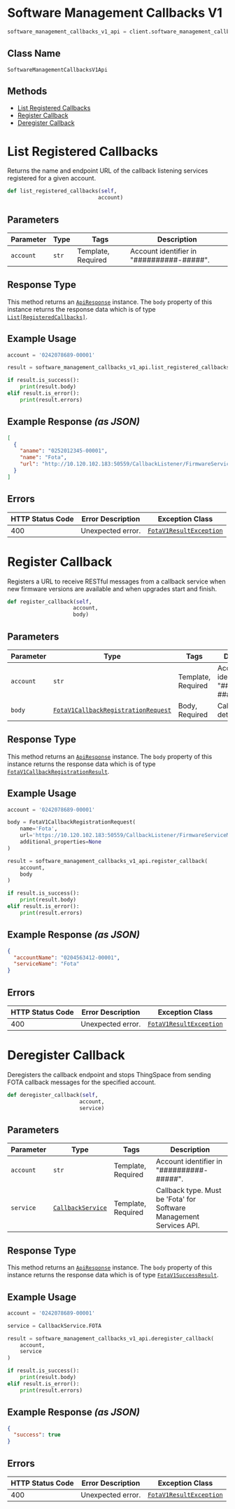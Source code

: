 # Software Management Callbacks V1

```python
software_management_callbacks_v1_api = client.software_management_callbacks_v1
```

## Class Name

`SoftwareManagementCallbacksV1Api`

## Methods

* [List Registered Callbacks](../../doc/controllers/software-management-callbacks-v1.md#list-registered-callbacks)
* [Register Callback](../../doc/controllers/software-management-callbacks-v1.md#register-callback)
* [Deregister Callback](../../doc/controllers/software-management-callbacks-v1.md#deregister-callback)


# List Registered Callbacks

Returns the name and endpoint URL of the callback listening services registered for a given account.

```python
def list_registered_callbacks(self,
                             account)
```

## Parameters

| Parameter | Type | Tags | Description |
|  --- | --- | --- | --- |
| `account` | `str` | Template, Required | Account identifier in "##########-#####". |

## Response Type

This method returns an [`ApiResponse`](../../doc/api-response.md) instance. The `body` property of this instance returns the response data which is of type [`List[RegisteredCallbacks]`](../../doc/models/registered-callbacks.md).

## Example Usage

```python
account = '0242078689-00001'

result = software_management_callbacks_v1_api.list_registered_callbacks(account)

if result.is_success():
    print(result.body)
elif result.is_error():
    print(result.errors)
```

## Example Response *(as JSON)*

```json
[
  {
    "aname": "0252012345-00001",
    "name": "Fota",
    "url": "http://10.120.102.183:50559/CallbackListener/FirmwareServiceMessages.asmx"
  }
]
```

## Errors

| HTTP Status Code | Error Description | Exception Class |
|  --- | --- | --- |
| 400 | Unexpected error. | [`FotaV1ResultException`](../../doc/models/fota-v1-result-exception.md) |


# Register Callback

Registers a URL to receive RESTful messages from a callback service when new firmware versions are available and when upgrades start and finish.

```python
def register_callback(self,
                     account,
                     body)
```

## Parameters

| Parameter | Type | Tags | Description |
|  --- | --- | --- | --- |
| `account` | `str` | Template, Required | Account identifier in "##########-#####". |
| `body` | [`FotaV1CallbackRegistrationRequest`](../../doc/models/fota-v1-callback-registration-request.md) | Body, Required | Callback details. |

## Response Type

This method returns an [`ApiResponse`](../../doc/api-response.md) instance. The `body` property of this instance returns the response data which is of type [`FotaV1CallbackRegistrationResult`](../../doc/models/fota-v1-callback-registration-result.md).

## Example Usage

```python
account = '0242078689-00001'

body = FotaV1CallbackRegistrationRequest(
    name='Fota',
    url='https://10.120.102.183:50559/CallbackListener/FirmwareServiceMessages.asmx',
    additional_properties=None
)

result = software_management_callbacks_v1_api.register_callback(
    account,
    body
)

if result.is_success():
    print(result.body)
elif result.is_error():
    print(result.errors)
```

## Example Response *(as JSON)*

```json
{
  "accountName": "0204563412-00001",
  "serviceName": "Fota"
}
```

## Errors

| HTTP Status Code | Error Description | Exception Class |
|  --- | --- | --- |
| 400 | Unexpected error. | [`FotaV1ResultException`](../../doc/models/fota-v1-result-exception.md) |


# Deregister Callback

Deregisters the callback endpoint and stops ThingSpace from sending FOTA callback messages for the specified account.

```python
def deregister_callback(self,
                       account,
                       service)
```

## Parameters

| Parameter | Type | Tags | Description |
|  --- | --- | --- | --- |
| `account` | `str` | Template, Required | Account identifier in "##########-#####". |
| `service` | [`CallbackService`](../../doc/models/callback-service.md) | Template, Required | Callback type. Must be 'Fota' for Software Management Services API. |

## Response Type

This method returns an [`ApiResponse`](../../doc/api-response.md) instance. The `body` property of this instance returns the response data which is of type [`FotaV1SuccessResult`](../../doc/models/fota-v1-success-result.md).

## Example Usage

```python
account = '0242078689-00001'

service = CallbackService.FOTA

result = software_management_callbacks_v1_api.deregister_callback(
    account,
    service
)

if result.is_success():
    print(result.body)
elif result.is_error():
    print(result.errors)
```

## Example Response *(as JSON)*

```json
{
  "success": true
}
```

## Errors

| HTTP Status Code | Error Description | Exception Class |
|  --- | --- | --- |
| 400 | Unexpected error. | [`FotaV1ResultException`](../../doc/models/fota-v1-result-exception.md) |

